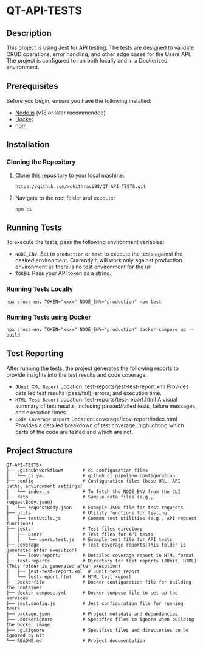 # QT-API-TESTS

## Description
This project is using Jest for API testing. The tests are designed to validate CRUD operations, error handling, and other edge cases for the Users API. The project is configured to run both locally and in a Dockerized environment.

## Prerequisites
Before you begin, ensure you have the following installed:

- [Node.js](https://nodejs.org/) (v18 or later recommended)
- [Docker](https://www.docker.com/)
- [npm](https://www.npmjs.com/)

## Installation
### Cloning the Repository
1. Clone this repository to your local machine:
    ```
    https://github.com/rohithravi08/QT-API-TESTS.git
    ```

2. Navigate to the root folder and execute:
    ```
    npm ci
    ```

## Running Tests
To execute the tests, pass the following environment variables:

- `NODE_ENV`: Set to `production` or `test` to execute the tests against the desired environment. Currently it will work only against production environment as there is no test environment for the url
- `TOKEN`: Pass your API token as a string.

### Running Tests Locally
```
npx cross-env TOKEN="xxxx" NODE_ENV="production" npm test    
```
### Running Tests using Docker
```
npx cross-env TOKEN="xxxx" NODE_ENV="production" docker-compose up --build
```

## Test Reporting
After running the tests, the project generates the following reports to provide insights into the test results and code coverage:

- `JUnit XML Report`
Location: test-reports/jest-test-report.xml
Provides detailed test results (pass/fail), errors, and execution time.
- `HTML Test Report`
Location: test-reports/test-report.html
A visual summary of test results, including passed/failed tests, failure messages, and execution times.
- `Code Coverage Report`
Location: coverage/lcov-report/index.html
Provides a detailed breakdown of test coverage, highlighting which parts of the code are tested and which are not.


## Project Structure
```
QT-API-TESTS/
├── .github\workflows       # ci configuration files
│   └── ci.yml              # github ci pipeline configuration
├── config                  # Configuration files (base URL, API paths, environment settings)
│   └── index.js            # To fetch the NODE_ENV from the CLI
├── data                    # Sample data files (e.g., requestBody.json)
│   └── requestBody.json    # Example JSON file for test requests
├── utils                   # Utility functions for testing
│   ├── testUtils.js        # Common test utilities (e.g., API request functions)
├── tests                   # Test files directory
│   ├── Users               # Test files for API tests
│   │   └── users.test.js   # Example test file for API tests
├── coverage                # Test coverage reports(This folder is generated after execution)
│   └── lcov-report/        # Detailed coverage report in HTML format
├── test-reports            # Directory for test reports (JUnit, HTML)(This folder is generated after execution)
│   ├── jest-test-report.xml  # JUnit test report
│   └── test-report.html    # HTML test report
├── Dockerfile              # Docker configuration file for building the container
├── docker-compose.yml      # Docker compose file to set up the services
├── jest.config.js          # Jest configuration file for running tests
├── package.json            # Project metadata and dependencies
├── .dockerignore           # Specifies files to ignore when building the Docker image
├── .gitignore              # Specifies files and directories to be ignored by Git
└── README.md               # Project documentation
```

